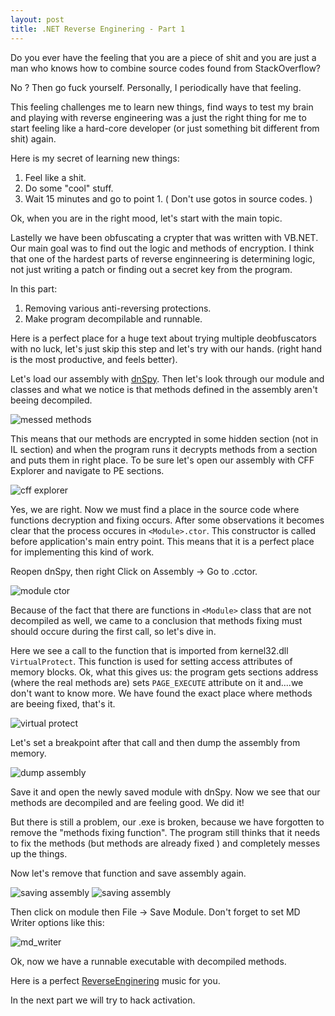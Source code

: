 ```yaml
---
layout: post
title: .NET Reverse Enginering - Part 1
---
```


Do you ever have the feeling that you are a piece of shit and you are just a man who knows how to combine source codes found from StackOverflow?

No ? Then go fuck yourself. Personally, I periodically have that feeling.

This feeling challenges me to learn new things, find ways to test my brain and playing with reverse engineering was a just the right thing for me to start feeling like a hard-core developer (or just something bit different from shit) again.

Here is my secret of learning new things:

1. Feel like a shit.
2. Do some "cool" stuff.
3. Wait 15 minutes and go to point 1. ( Don't use gotos in source codes. )

Ok, when you are in the right mood, let's start with the main topic. 

Lastelly we have been obfuscating a crypter that was written with VB.NET. Our main goal was to find out the logic and methods of encryption. I think that one of the hardest parts of reverse enginneering is determining logic, not just writing a patch or finding out a secret key from the program. 

In this part:

1. Removing various anti-reversing protections.
2. Make program decompilable and runnable.

<!--more-->

Here is a perfect place for a huge text about trying multiple deobfuscators with no luck, let's just skip this step and let's try with our hands. (right hand is the most productive, and feels better).

Let's load our assembly with [dnSpy](https://github.com/0xd4d/dnSpy). Then let's look through our module and classes and what we notice is that methods defined in the assembly aren't beeing decompiled. 

![messed methods](http://arkoc.github.io/images/re_part1_1.png)

This means that our methods are encrypted in some hidden section (not in IL section) and when the program runs it decrypts methods from a section and puts them in right place. To be sure let's open our assembly with CFF Explorer and navigate to PE sections.

![cff explorer](http://arkoc.github.io/images/re_part1_2.png)

Yes, we are right. Now we must find a place in the source code where functions decryption and fixing occurs. After some observations it becomes clear that the process occures in `<Module>.ctor`. This constructor is called before application's main entry point. This means that it is a perfect place for implementing this kind of work.

Reopen dnSpy, then right Click on Assembly -> Go to <Module>.cctor.

![module ctor](http://arkoc.github.io/images/re_part1_3.png)

Because of the fact that there are functions in `<Module>` class that are not decompiled as well, we came to a conclusion that methods fixing must should occure during the  first call, so let's dive in.

Here we see a call to the function that is imported from kernel32.dll `VirtualProtect`. This function is used for setting access attributes of memory blocks.  Ok, what this gives us: the program gets sections address (where the real methods are) sets `PAGE_EXECUTE` attribute on it and....we don't want to know more. We have found the exact place where methods are beeing fixed, that's it.

![virtual protect](http://arkoc.github.io/images/re_part1_4.png)

Let's set a breakpoint after that call and then dump the assembly from memory.

![dump assembly](http://arkoc.github.io/images/re_part1_5.png)

Save it and open the newly saved module with dnSpy.
Now we see that our methods are decompiled and are feeling good. We did it!

But there is still a problem, our .exe is broken, because we have forgotten to remove the "methods fixing function". The program still thinks that it needs to fix the methods (but methods are already fixed ) and completely messes up the things.

Now let's remove that function and save assembly again.

![saving assembly](http://arkoc.github.io/images/re_part1_6.png)
![saving assembly](http://arkoc.github.io/images/re_part1_7.png)

Then click on module then File -> Save Module.
Don't forget to set MD Writer options like this:

![md_writer](http://arkoc.github.io/images/re_part1_8.png)

Ok, now we have a runnable executable with decompiled methods.

Here is a perfect [ReverseEnginering](https://www.youtube.com/watch?v=Itt1nn9aWz0) music for you.

In the next part we will try to hack activation.
